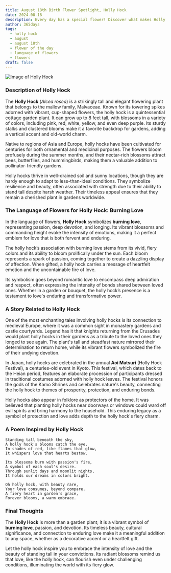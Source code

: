 ```yaml
---
title: August 18th Birth Flower Spotlight, Holly Hock
date: 2024-08-18
description: Every day has a special flower! Discover what makes Holly Hock unique as today’s birth flower and its symbolic meaning.
author: 365days
tags:
  - holly hock
  - august
  - august 18th
  - flower of the day
  - language of flowers
  - flowers
draft: false
---
```


![Image of Holly Hock](https://cdn.pixabay.com/photo/2020/07/01/04/55/korean-flower-5358423_640.jpg#center)


### Description of Holly Hock

The **Holly Hock** (_Alcea rosea_) is a strikingly tall and elegant flowering plant that belongs to the mallow family, Malvaceae. Known for its towering spikes adorned with vibrant, cup-shaped flowers, the holly hock is a quintessential cottage garden plant. It can grow up to 8 feet tall, with blossoms in a variety of colors, including pink, red, white, yellow, and even deep purple. Its sturdy stalks and clustered blooms make it a favorite backdrop for gardens, adding a vertical accent and old-world charm.

Native to regions of Asia and Europe, holly hocks have been cultivated for centuries for both ornamental and medicinal purposes. The flowers bloom profusely during the summer months, and their nectar-rich blossoms attract bees, butterflies, and hummingbirds, making them a valuable addition to pollinator-friendly gardens.

Holly hocks thrive in well-drained soil and sunny locations, though they are hardy enough to adapt to less-than-ideal conditions. They symbolize resilience and beauty, often associated with strength due to their ability to stand tall despite harsh weather. Their timeless appeal ensures that they remain a cherished plant in gardens worldwide.

### The Language of Flowers for Holly Hock: Burning Love

In the language of flowers, **Holly Hock** symbolizes **burning love**, representing passion, deep devotion, and longing. Its vibrant blossoms and commanding height evoke the intensity of emotions, making it a perfect emblem for love that is both fervent and enduring.

The holly hock’s association with burning love stems from its vivid, fiery colors and its ability to bloom prolifically under the sun. Each bloom represents a spark of passion, coming together to create a dazzling display of affection. When gifted, a holly hock carries a message of heartfelt emotion and the uncontainable fire of love.

Its symbolism goes beyond romantic love to encompass deep admiration and respect, often expressing the intensity of bonds shared between loved ones. Whether in a garden or bouquet, the holly hock’s presence is a testament to love's enduring and transformative power.

### A Story Related to Holly Hock

One of the most enchanting tales involving holly hocks is its connection to medieval Europe, where it was a common sight in monastery gardens and castle courtyards. Legend has it that knights returning from the Crusades would plant holly hocks in their gardens as a tribute to the loved ones they longed to see again. The plant's tall and steadfast nature mirrored their determination to return home, while its vibrant flowers symbolized the fire of their undying devotion.

In Japan, holly hocks are celebrated in the annual **Aoi Matsuri** (Holly Hock Festival), a centuries-old event in Kyoto. This festival, which dates back to the Heian period, features an elaborate procession of participants dressed in traditional costumes adorned with holly hock leaves. The festival honors the gods of the Kamo Shrines and celebrates nature's beauty, connecting the holly hock to themes of prosperity, protection, and enduring bonds.

Holly hocks also appear in folklore as protectors of the home. It was believed that planting holly hocks near doorways or windows could ward off evil spirits and bring harmony to the household. This enduring legacy as a symbol of protection and love adds depth to the holly hock's fiery charm.

### A Poem Inspired by Holly Hock

```
Standing tall beneath the sky,  
A holly hock's blooms catch the eye.  
In shades of red, like flames that glow,  
It whispers love that hearts bestow.  

Its blossoms burn with passion's fire,  
A symbol of each soul's desire.  
Through sunlit days and moonlit nights,  
It holds our dreams in colors bright.  

Oh holly hock, with beauty rare,  
Your love consumes, beyond compare.  
A fiery heart in garden's grace,  
Forever blooms, a warm embrace.  
```

### Final Thoughts

The **Holly Hock** is more than a garden plant; it is a vibrant symbol of **burning love**, passion, and devotion. Its timeless beauty, cultural significance, and connection to enduring love make it a meaningful addition to any space, whether as a decorative accent or a heartfelt gift.

Let the holly hock inspire you to embrace the intensity of love and the beauty of standing tall in your convictions. Its radiant blossoms remind us that love, like the holly hock, can flourish even under challenging conditions, illuminating the world with its fiery glow.